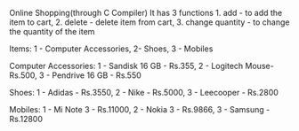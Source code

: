 Online Shopping(through C Compiler)
It has 3 functions 1. add - to add the item to cart, 2. delete - delete item from cart, 3. change quantity - to change the quantity of the item  





Items: 1 - Computer Accessories,  2- Shoes, 3 - Mobiles




















Computer Accessories: 1 - Sandisk 16 GB - Rs.355, 2 - Logitech Mouse- Rs.500, 3 - Pendrive 16 GB - Rs.550




























Shoes: 1 - Adidas - Rs.3550, 2 - Nike - Rs.5000, 3 - Leecooper - Rs.2800












































Mobiles: 1 - Mi Note 3 - Rs.11000, 2 - Nokia 3 - Rs.9866, 3 - Samsung - Rs.12800
